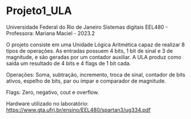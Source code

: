 # Projeto1_ULA
Universidade Federal do Rio de Janeiro
Sistemas digitais EEL480 - Professora: Mariana Maciel - 2023.2

O projeto consiste em uma Unidade Lógica Aritmética capaz de realizar 8 tipos de operações. As entradas possuem 4 bits, 1 bit de sinal e 3 de magnitude, e são geradas por um contador auxiliar. A ULA produz como saída um resultado de 4 bits e 4 flags de 1 bit cada.

Operações:  Soma, subtração, incremento, troca de sinal, contador de bits ativos, espelho de bits, par ou ímpar e comparador de magnitude.

Flags: Zero, negativo, cout e overflow.

Hardware utilizado no laboratório: https://www.gta.ufrj.br/ensino/EEL480/spartan3/ug334.pdf


